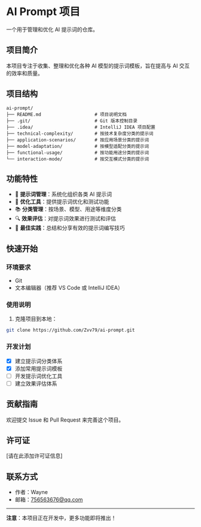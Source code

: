 # AI Prompt 项目

一个用于管理和优化 AI 提示词的仓库。

## 项目简介

本项目专注于收集、整理和优化各种 AI 模型的提示词模板，旨在提高与 AI 交互的效率和质量。

## 项目结构

```
ai-prompt/
├── README.md                    # 项目说明文档
├── .git/                        # Git 版本控制目录
├── .idea/                       # IntelliJ IDEA 项目配置
├── technical-complexity/        # 按技术复杂度分类的提示词
├── application-scenarios/       # 按应用场景分类的提示词
├── model-adaptation/            # 按模型适配分类的提示词
├── functional-usage/            # 按功能用途分类的提示词
└── interaction-mode/            # 按交互模式分类的提示词
```

## 功能特性

- 📝 **提示词管理**：系统化组织各类 AI 提示词
- 🔧 **优化工具**：提供提示词优化和测试功能
- 📚 **分类管理**：按场景、模型、用途等维度分类
- 🔍 **效果评估**：对提示词效果进行测试和评估
- 📖 **最佳实践**：总结和分享有效的提示词编写技巧

## 快速开始

### 环境要求

- Git
- 文本编辑器（推荐 VS Code 或 IntelliJ IDEA）

### 使用说明

1. 克隆项目到本地：
```bash
git clone https://github.com/Zvv79/ai-prompt.git
```

### 开发计划

- [x] 建立提示词分类体系
- [x] 添加常用提示词模板
- [ ] 开发提示词优化工具
- [ ] 建立效果评估体系

## 贡献指南

欢迎提交 Issue 和 Pull Request 来完善这个项目。

## 许可证

[请在此添加许可证信息]

## 联系方式

- 作者：Wayne
- 邮箱：756563676@qq.com

---

**注意**：本项目正在开发中，更多功能即将推出！
